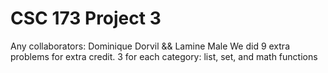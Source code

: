 # CSC 173 Project 3

 Any collaborators: Dominique Dorvil && Lamine Male
 We did 9 extra problems for extra credit. 3 for each category: list, set, and math functions
